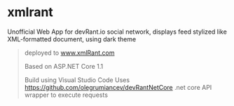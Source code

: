 # xmlrant
Unofficial Web App for devRant.io social network, displays feed stylized like XML-formatted document, using dark theme

> deployed to www.xmlRant.com
>
> Based on ASP.NET Core 1.1
>
> Build using Visual Studio Code
> Uses https://github.com/olegrumiancev/devRantNetCore .net core API wrapper to execute requests
